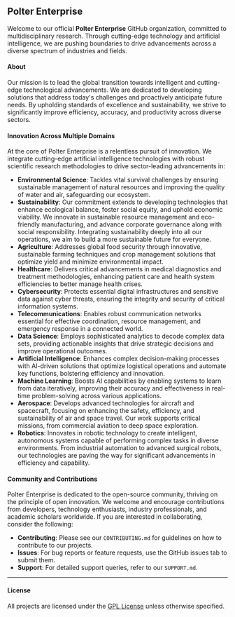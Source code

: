 ## Polter Enterprise
Welcome to our official **Polter Enterprise** GitHub organization, committed to multidisciplinary research. Through cutting-edge technology and artificial intelligence, we are pushing boundaries to drive advancements across a diverse spectrum of industries and fields.

#### About
Our mission is to lead the global transition towards intelligent and cutting-edge technological advancements. We are dedicated to developing solutions that address today\'s challenges and proactively anticipate future needs. By upholding standards of excellence and sustainability, we strive to significantly improve efficiency, accuracy, and productivity across diverse sectors.

#### Innovation Across Multiple Domains
At the core of Polter Enterprise is a relentless pursuit of innovation. We integrate cutting-edge artificial intelligence technologies with robust scientific research methodologies to drive sector-leading advancements in:

- **Environmental Science**: Tackles vital survival challenges by ensuring sustainable management of natural resources and improving the quality of water and air, safeguarding our ecosystem.
- **Sustainability**: Our commitment extends to developing technologies that enhance ecological balance, foster social equity, and uphold economic viability. We innovate in sustainable resource management and eco-friendly manufacturing, and advance corporate governance along with social responsibility. Integrating sustainability deeply into all our operations, we aim to build a more sustainable future for everyone.
- **Agriculture**: Addresses global food security through innovative, sustainable farming techniques and crop management solutions that optimize yield and minimize environmental impact.
- **Healthcare**: Delivers critical advancements in medical diagnostics and treatment methodologies, enhancing patient care and health system efficiencies to better manage health crises.
- **Cybersecurity**: Protects essential digital infrastructures and sensitive data against cyber threats, ensuring the integrity and security of critical information systems.
- **Telecommunications**: Enables robust communication networks essential for effective coordination, resource management, and emergency response in a connected world.
- **Data Science**: Employs sophisticated analytics to decode complex data sets, providing actionable insights that drive strategic decisions and improve operational outcomes.
- **Artificial Intelligence**: Enhances complex decision-making processes with AI-driven solutions that optimize logistical operations and automate key functions, bolstering efficiency and innovation.
- **Machine Learning**: Boosts AI capabilities by enabling systems to learn from data iteratively, improving their accuracy and effectiveness in real-time problem-solving across various applications.
- **Aerospace**: Develops advanced technologies for aircraft and spacecraft, focusing on enhancing the safety, efficiency, and sustainability of air and space travel. Our work supports critical missions, from commercial aviation to deep space exploration.
- **Robotics**: Innovates in robotic technology to create intelligent, autonomous systems capable of performing complex tasks in diverse environments. From industrial automation to advanced surgical robots, our technologies are paving the way for significant advancements in efficiency and capability.

#### Community and Contributions
Polter Enterprise is dedicated to the open-source community, thriving on the principle of open innovation. We welcome and encourage contributions from developers, technology enthusiasts, industry professionals, and academic scholars worldwide. If you are interested in collaborating, consider the following:

- **Contributing**: Please see our `CONTRIBUTING.md` for guidelines on how to contribute to our projects.
- **Issues**: For bug reports or feature requests, use the GitHub issues tab to submit them.
- **Support**: For detailed support queries, refer to our `SUPPORT.md`.

___
#### License
All projects are licensed under the [GPL License](LICENSE) unless otherwise specified.
